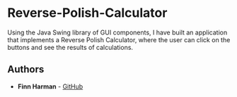 # Reverse-Polish-Calculator

Using the Java Swing library of GUI components, I have built an application that implements a Reverse Polish Calculator, where the user can click on the buttons and see the results of calculations.

## Authors

* **Finn Harman** - [GitHub](https://github.com/finn-harman)
